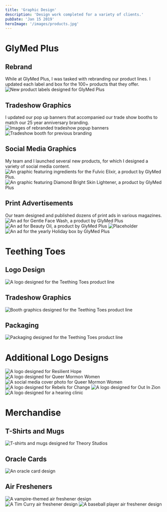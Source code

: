 ```yaml
---
title: 'Graphic Design'
description: 'Design work completed for a variety of clients.'
pubDate: 'Jan 15 2019'
heroImage: '/images/products.jpg'
---
```

# GlyMed Plus
## Rebrand
While at GlyMed Plus, I was tasked with rebranding our product lines. I updated each label and box for the 100+ products that they offer.
![New product labels designed for GlyMed Plus](/images/products.jpg)

## Tradeshow Graphics
I updated our pop up banners that accompanied our trade show booths to match our 25 year anniversary branding.
![Images of rebranded tradeshow popup banners](/images/glymed-popups-square.jpg)
![Tradeshow booth for previous branding](/images/glymed-booth.jpg)

## Social Media Graphics
My team and I launched several new products, for which I designed a variety of social media content.
![An graphic featuring ingredients for the Fulvic Elixir, a product by GlyMed Plus.](/images/fulvic-elixir.jpg)
![An graphic featuring Diamond Bright Skin Lightener, a product by GlyMed Plus](/images/diamond-bright.jpg)

## Print Advertisements
Our team designed and published dozens of print ads in various magazines.
![An ad for Gentle Face Wash, a product by GlyMed Plus](/images/gentlefacewash-ad.jpg)
![An ad for Beauty Oil, a product by GlyMed Plus](/images/beauty-oil-ad.jpg)
![Placeholder](/images/peptide-cleanser-ad.jpg)
![An ad for the yearly Holiday box by GlyMed Plus](/images/holiday-ad.jpg)


# Teething Toes
## Logo Design
![A logo designed for the Teething Toes product line](/images/teething-toes-logo.jpg)
## Tradeshow Graphics
![Booth graphics designed for the Teething Toes product line](/images/teething-toes-popup.jpg)
## Packaging
![Packaging designed for the Teething Toes product line](/images/teething-toes.jpg)

# Additional Logo Designs
![A logo designed for Resilient Hope](/images/rehope-logo.jpg)
![A logo designed for Queer Mormon Women](/images/QMW_Logo_SM_FullText.jpg)
![A social media cover photo for Queer Mormon Women](/images/TwitterCoverPhoto.jpg)
![A logo designed for Rebels for Change](/images/rebels-for-change-logo.jpg)
![A logo designed for Out In Zion](/images/outinzion-logo.png)
![A logo designed for a hearing clinic](/images/hearing-clinic-logo.png)

# Merchandise
## T-Shirts and Mugs
![T-shirts and mugs designed for Theory Studios](/images/theory-products.jpg)

## Oracle Cards
![An oracle card design](/images/lion-card.png)

## Air Fresheners
![A vampire-themed air freshener design](/images/vampire-air-freshener.jpg)
![A Tim Curry air freshener design](/images/curry-air-freshener.jpg)
![A baseball player air freshener design](/images/cespedes-air-freshener.jpg)
